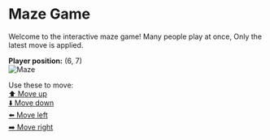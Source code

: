 # Maze Game  
Welcome to the interactive maze game! Many people play at once, Only the latest move is applied.

**Player position:** (6, 7)  
![Maze](https://github-maze-game.vercel.app/images/pos_6_7.png?t=1760810490711)

Use these to move:  
[⬆️ Move up](https://github-maze-game.vercel.app/move/6_7_w)  
[⬇️ Move down](https://github-maze-game.vercel.app/move/6_7_s)  
[⬅️ Move left](https://github-maze-game.vercel.app/move/6_7_a)  
[➡️ Move right](https://github-maze-game.vercel.app/move/6_7_d)
